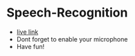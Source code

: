 # Speech-Recognition
* [live link](https://ttluan411.github.io/MINI-PROJECT-speech-recognition/)
* Dont forget to enable your microphone
* Have fun!
